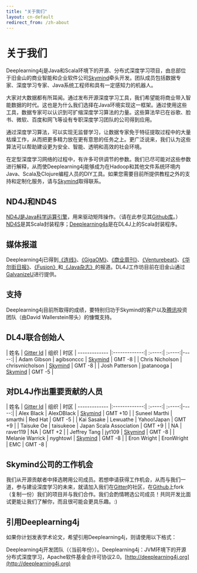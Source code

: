 ```yaml
---
title: "关于我们"
layout: cn-default
redirect_from: /zh-about
---
```


# 关于我们

Deeplearning4j是Java和Scala环境下的开源、分布式深度学习项目，由总部位于旧金山的商业智能和企业软件公司[Skymind](http://www.skymind.io)牵头开发。团队成员包括数据专家、深度学习专家、Java系统工程师和具有一定感知力的机器人。

大家对大数据都有所耳闻。通过发布开源深度学习工具，我们希望能将商业带入智能数据的时代。这也是为什么我们选择在Java环境实现这一框架。通过使用这些工具，数据专家可以认识到可扩缩深度学习算法的力量。这些算法早已在谷歌、脸书、微软、百度和网飞等设有专职深度学习团队的公司得到应用。

通过深度学习算法，可以实现无监督学习，让数据专家免于特征提取过程中的大量枯燥工作，从而把更多精力放在更有意思的任务之上。更广泛说来，我们认为这些算法可以帮助建设更为安全、智能、透明和高效的社会环境。

在定型深度学习网络的过程中，有许多可供调节的参数。我们已尽可能对这些参数进行解释，从而使Deeplearning4j能够成为在Hadoop和其他文件系统环境内Java、Scala及Clojure编程人员的DIY工具。如果您需要目前所提供教程之外的支持和定制化服务，请与[Skymind](http://www.skymind.io/contact/)取得联系。

## ND4J和ND4S

[ND4J是Java科学运算引擎](http://nd4j.org/)，用来驱动矩阵操作。（请在此参见其[Github库](https://github.com/deeplearning4j/nd4j/)。）[ND4S](https://github.com/deeplearning4j/nd4s)是其Scala封装程序；[Deeplearning4s](https://github.com/deeplearning4j/deeplearning4s)是在DL4J上的Scala封装程序。

## 媒体报道

Deeplearning4j已得到[《连线》](http://www.wired.com/2014/06/skymind-deep-learning/)、[《GigaOM》](http://gigaom.com/2014/06/02/a-startup-called-skymind-launches-pushing-open-source-deep-learning/)、[《商业周刊》](http://www.businessweek.com/articles/2014-06-03/teaching-smaller-companies-how-to-probe-deep-learning-on-their-own)、[《Venturebeat》](http://venturebeat.com/2014/06/02/skymind-launches-with-open-source-plug-and-play-deep-learning-features-for-your-app/)、[《华尔街日报》](http://blogs.wsj.com/cio/2014/06/03/the-morning-download-apple-relies-on-ecosystem-for-innovation/)、[《Fusion》](http://fusion.net/story/177825/privacy-conscious-siris-that-dont-give-up-your-secrets-are-coming/)和[《Java杂志》](oraclejavamagazine-digital.com/javamagazine/may_june_2015?sub_id=DJ9kzXBnuXELe#pg58)的报道。DL4J工作坊目前在旧金山通过[GalvanizeU](http://www.galvanizeu.com/)进行提供。

## 支持

Deeplearning4j目前所取得的成绩，要特别归功于Skymind的客户以及[腾讯](http://www.tencent.com/en-us/at/managementteam.shtml)投资团队（由David Wallerstein带头）的慷慨支持。

## DL4J联合创始人

| 姓名    | [Gitter Id](https://gitter.im/deeplearning4j/deeplearning4j) | 组织 | 时区
| ------------- |:-------------:| :-----:| :-----:|-----:|
| Adam Gibson | agibsonccc      | [Skymind](http://skymind.io) | GMT -8 |
| Chris Nicholson | chrisvnicholson | [Skymind](http://skymind.io) | GMT -8 |
| Josh Patterson  |  jpatanooga | [Skymind](http://skymind.io) | GMT -5 |

## 对DL4J作出重要贡献的人员

| 姓名    | [Gitter Id](https://gitter.im/deeplearning4j/deeplearning4j) | 组织 | 时区
| ------------- |:-------------:| :-----:| :-----:|-----:|
| Alex Black  |  AlexDBlack | [Skymind](http://skymind.io) | GMT +10 |
| Suneel Marthi  |  smarthi | Red Hat  | GMT -5 |
| Kai Sasake  |  Lewuathe | Yahoo!Japan | GMT +9 |
| Taisuke Oe  |  taisukeoe | Japan Scala Association  | GMT +9 |
| NA  |  raver119 | NA | GMT +2 |
| Jeffrey Tang | jyt109 | [Skymind](http://skymind.io) | GMT -8 |
| Melanie Warrick | nyghtowl  | [Skymind](http://skymind.io) | GMT -8 |
| Eron Wright  |  EronWright | EMC  | GMT -8 |

## Skymind公司的工作机会

我们从开源贡献者中择选聘用公司成员。若想申请获得工作机会，从而与我们一道，参与建设深度学习的未来，就请加入我们在[Gitter](https://gitter.im/deeplearning4j/deeplearning4j)的社区，在[Github](https://github.com/deeplearning4j)上fork（复制一份）我们的项目并与我们合作。我们会酌情聘选公司成员！共同开发比面试更能让我们了解你，而且很可能会更具乐趣。:)

## 引用Deeplearning4j

如果你计划发表学术论文，希望引用Deeplearning4j，则请使用以下格式：

Deeplearning4j开发团队（〈当前年份〉）。Deeplearning4j：JVM环境下的开源分布式深度学习，Apache软件基金会许可协议2.0。[http://deeplearning4j.org](http://deeplearning4j.org)
